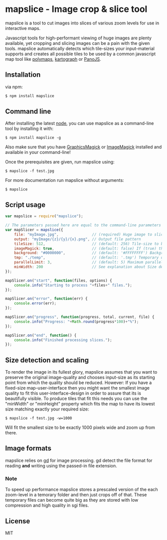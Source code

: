# mapslice - Image crop & slice tool

mapslice is a tool to cut images into slices of various zoom levels for use in interactive maps.

Javascript tools for high-performant viewing of huge images are plenty available, yet cropping and slicing images can be a pain with the given tools.
mapslice automatically detects which tile-sizes your input-material supports and creates all possible tiles to be used by a common javascript map tool
like [polymaps](http://polymaps.org/), [kartograph](http://kartograph.org/) or [PanoJS](http://www.dimin.net/software/panojs/).

## Installation

via npm:

```bash
$ npm install mapslice
```

## Command line

After installing the latest [node](http://nodejs.org/), you can use mapslice as a command-line tool by installing it with:

```console
$ npm install mapslice -g
```

Also make sure that you have [GraphicsMagick](http://www.graphicsmagick.org/README.html) or [ImageMagick](http://www.imagemagick.org/script/binary-releases.php) installed and available in your command-line!

Once the prerequisites are given, run mapslice using:

```console
$ mapslice -f test.jpg
```

For more documentation run mapslice without arguments:

```console
$ mapslice
```


## Script usage

```JavaScript
var mapslice = require("mapslice");

// The parameters passed here are equal to the command-line parameters
var mapSlicer = mapslice({
    file: "myImage.jpg",               // (required) Huge image to slice
    output: "myImage/{z}/{y}/{x}.png", // Output file pattern
    tileSize: 512,                     // (default: 256) Tile-size to be used
    imageMagick: true,                 // (default: false) If (true) then use ImageMagick instead of GraphicsMagick
    background: "#0000000",            // (default: '#FFFFFFFF') Background color to be used for the tiles. More: http://ow.ly/rsluD
    tmp: "./temp",                     // (default: '.tmp') Temporary directory to be used to store helper files
    parallelLimit: 3,                  // (default: 5) Maximum parallel tasks to be run at the same time (warning: processes can consume a lot of memory!)
    minWidth: 200                      // See explanation about Size detection below
});

mapSlicer.on("start", function(files, options) {
    console.info("Starting to process "+files+" files.");
});

mapSlicer.on("error", function(err) {
    console.error(err);
});

mapSlicer.on("progress", function(progress, total, current, file) {
    console.info("Progress: "+Math.round(progress*100)+"%");
});

mapSlicer.on("end", function() {
    console.info("Finished processing slices.");
});
```

## Size detection and scaling

To render the image in its fullest glory, mapslice assumes that you want to preserve the original image-quality and chooses input-size as its starting point from which the quality should be reduced. However: If you have a fixed-size map-user-interface then you might want the smallest image quality to fit this user-interface-design in order to assure that its is beautifully visible. To produce tiles that fit this needs you can use the "minWidth" or "minHeight" property which fits the map to have its lowest size matching exactly your required size:

```console
$ mapslice -f test.jpg -w=1000
```

Will fit the smallest size to be exactly 1000 pixels wide and zoom up from there.

## Image formats

mapslice relies on [gd](https://github.com/mikesmullin/node-gd) for image processing. gd detect the file format for reading **and** writing using the passed-in file extension.

### Note

To speed up performance mapslice stores a prescaled version of the each zoom-level in a temorary folder and then just crops off of that. These temporary files can become quite big as they are stored with low compression and high quality in sgi files.

## License

MIT



